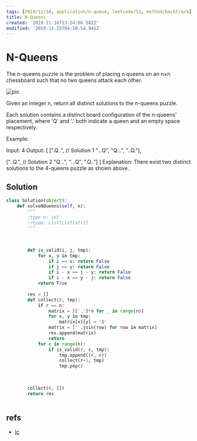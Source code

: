 ```yaml
---
tags: [2019/11/16, application/n-queue, leetcode/51, method/backtrack]
title: N-Queens
created: '2019-11-16T13:24:06.582Z'
modified: '2019-11-25T04:10:54.945Z'
---
```


# N-Queens

The n-queens puzzle is the problem of placing n queens on an n×n chessboard such that no two queens attack each other.

![pic](https://assets.leetcode.com/uploads/2018/10/12/8-queens.png)

Given an integer n, return all distinct solutions to the n-queens puzzle.

Each solution contains a distinct board configuration of the n-queens' placement, where 'Q' and '.' both indicate a queen and an empty space respectively.

Example:

Input: 4
Output: [
 [".Q..",  // Solution 1
  "...Q",
  "Q...",
  "..Q."],

 ["..Q.",  // Solution 2
  "Q...",
  "...Q",
  ".Q.."]
]
Explanation: There exist two distinct solutions to the 4-queens puzzle as shown above.

## Solution

```python
class Solution(object):
    def solveNQueens(self, n):
        """
        :type n: int
        :rtype: List[List[str]]
        """
        
        
        
        def is_valid(i, j, tmp):
            for x, y in tmp:
                if i == x: return False
                if j == y: return False
                if i - x == j - y: return False
                if i - x == y - j: return False
            return True
        
        res = []
        def collect(r, tmp):
            if r == n: 
                matrix = [['.']*n for _ in range(n)]
                for x, y in tmp:
                    matrix[x][y] = 'Q'
                matrix = [''.join(row) for row in matrix]
                res.append(matrix)
                return
            for c in range(n):
                if is_valid(r, c, tmp):
                    tmp.append((r, c))
                    collect(r+1, tmp)
                    tmp.pop()
                    
        
        
        collect(0, [])
        return res
        
```

## refs

* [lc](https://leetcode.com/problems/n-queens/)

